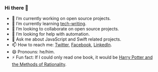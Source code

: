 ### Hi there 👋

- 🔭 I’m currently working on open source projects.
- 🌱 I’m currently learning [tech-writing](https://developers.google.com/tech-writing).
- 👯 I’m looking to collaborate on open source projects.
- 🤔 I’m looking for help with automation.
- 💬 Ask me about JavaScript and Swift related projects.
- 📫 How to reach me: [Twitter](https://twitter.com/hodovani), [Facebook](https://www.facebook.com/matvii.hodovaniuk/), [LinkedIn](https://www.linkedin.com/in/matvii-hodovaniuk/).
- 😄 Pronouns: he/him.
- ⚡ Fun fact: If I could only read one book, it would be [Harry Potter and the Methods of Rationality](http://www.hpmor.com/).
